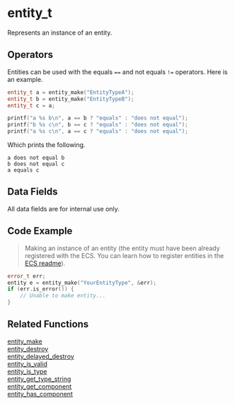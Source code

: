 # entity_t

Represents an instance of an entity.

## Operators

Entities can be used with the equals `==` and not equals `!=` operators. Here is an example.

```cpp
entity_t a = entity_make("EntityTypeA");
entity_t b = entity_make("EntityTypeB");
entity_t c = a;

printf("a %s b\n", a == b ? "equals" : "does not equal");
printf("b %s c\n", b == c ? "equals" : "does not equal");
printf("a %s c\n", a == c ? "equals" : "does not equal");
```

Which prints the following.

```
a does not equal b
b does not equal c
a equals c
```

## Data Fields

All data fields are for internal use only.

## Code Example

> Making an instance of an entity (the entity must have been already registered with the ECS. You can learn how to register entities in the [ECS readme](https://github.com/RandyGaul/cute_framework/blob/master/docs/ecs/README.md)).

```cpp
error_t err;
entity e = entity_make("YourEntityType", &err);
if (err.is_error()) {
	// Unable to make entity...
}
```

## Related Functions

[entity_make](https://github.com/RandyGaul/cute_framework/tree/master/docs/ecs/entity_make.md)  
[entity_destroy](https://github.com/RandyGaul/cute_framework/tree/master/docs/ecs/entity_destroy.md)  
[entity_delayed_destroy](https://github.com/RandyGaul/cute_framework/tree/master/docs/ecs/entity_delayed_destroy.md)  
[entity_is_valid](https://github.com/RandyGaul/cute_framework/tree/master/docs/ecs/entity_is_valid.md)  
[entity_is_type](https://github.com/RandyGaul/cute_framework/tree/master/docs/ecs/entity_is_type.md)  
[entity_get_type_string](https://github.com/RandyGaul/cute_framework/tree/master/docs/ecs/entity_get_type_string.md)  
[entity_get_component](https://github.com/RandyGaul/cute_framework/tree/master/docs/ecs/entity_get_component.md)  
[entity_has_component](https://github.com/RandyGaul/cute_framework/tree/master/docs/ecs/entity_has_component.md)  
